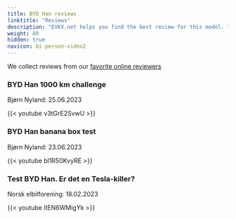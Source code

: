 ```yaml
---
title: BYD Han reviews
linktitle: "Reviews"
description: "EVKX.net helps you find the best review for this model. "
weight: 80
hidden: true
navicon: bi-person-video2
---
```

We collect reviews from our [favorite online reviewers](/guides/evreviewers/)

<div class="container text-center shadow p-2 pe-4 mb-5 bg-body-tertiary rounded border">
<h3>BYD Han 1000 km challenge</h3>
<p>Bjørn Nyland: 25.06.2023</p>

{{< youtube v3tGrE2SvwU >}}

</div>
<div class="container text-center shadow p-2 pe-4 mb-5 bg-body-tertiary rounded border">
<h3>BYD Han banana box test </h3>
<p>Bjørn Nyland: 23.06.2023</p>

{{< youtube bl1R50KvyRE >}}

</div>
<div class="container text-center shadow p-2 pe-4 mb-5 bg-body-tertiary rounded border">
<h3>Test BYD Han. Er det en Tesla-killer?</h3>
<p>Norsk elbilforening: 18.02.2023</p>

{{< youtube ltEN6WMigYk >}}

</div>
